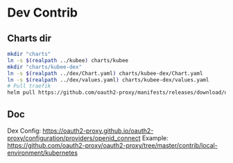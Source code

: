# Dev Contrib


## Charts dir

```bash
mkdir "charts"
ln -s $(realpath ../kubee) charts/kubee
mkdir "charts/kubee-dex"
ln -s $(realpath ../dex/Chart.yaml) charts/kubee-dex/Chart.yaml
ln -s $(realpath ../dex/values.yaml) charts/kubee-dex/values.yaml
# Pull traefik
helm pull https://github.com/oauth2-proxy/manifests/releases/download/oauth2-proxy-7.11.0/oauth2-proxy-7.11.0.tgz -d charts --untar
```

## Doc

Dex Config: https://oauth2-proxy.github.io/oauth2-proxy/configuration/providers/openid_connect
Example: https://github.com/oauth2-proxy/oauth2-proxy/tree/master/contrib/local-environment/kubernetes